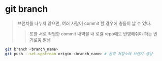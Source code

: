 # git branch

> 브랜치를 나누지 않으면, 여러 사람이 commit 할 경우에 충돌이 날 수 있다.
>
> > 또한 서로 작업한 commit 내역을 내 로컬 repo에도 반영해줘야 하는 번거로움 발생

```sh
git branch <branch_name>
git push --set-upstream origin <branch_name> # 원격 저장소에 브랜치 생성
```
